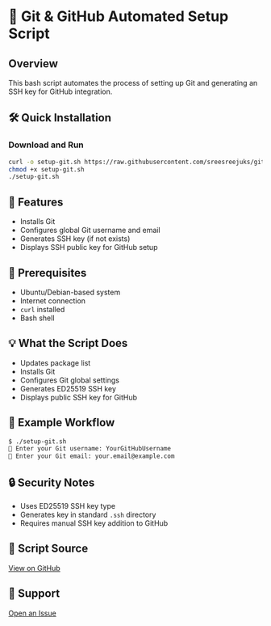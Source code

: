 # 🚀 Git & GitHub Automated Setup Script

## Overview
This bash script automates the process of setting up Git and generating an SSH key for GitHub integration.

## 🛠 Quick Installation

### Download and Run
```bash
curl -o setup-git.sh https://raw.githubusercontent.com/sreesreejuks/git-automation/master/setup-git.sh
chmod +x setup-git.sh
./setup-git.sh
```

## 🌟 Features
- Installs Git
- Configures global Git username and email
- Generates SSH key (if not exists)
- Displays SSH public key for GitHub setup

## 🚨 Prerequisites
- Ubuntu/Debian-based system
- Internet connection
- `curl` installed
- Bash shell

## 💡 What the Script Does
- Updates package list
- Installs Git
- Configures Git global settings
- Generates ED25519 SSH key
- Displays public SSH key for GitHub

## 📝 Example Workflow
```bash
$ ./setup-git.sh
👤 Enter your Git username: YourGitHubUsername
📧 Enter your Git email: your.email@example.com
```

## 🔒 Security Notes
- Uses ED25519 SSH key type
- Generates key in standard `.ssh` directory
- Requires manual SSH key addition to GitHub

## 🔗 Script Source
[View on GitHub](https://github.com/sreesreejuks/git-automation/blob/master/setup-git.sh)

## 💬 Support
[Open an Issue](https://github.com/sreesreejuks/git-automation/issues)
